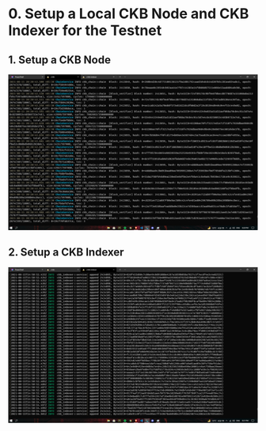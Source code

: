 # 0. Setup a Local CKB Node and CKB Indexer for the Testnet

## 1. Setup a CKB Node

![](ckb-node.png)

## 2. Setup a CKB Indexer

![](ckb-indexer.png)